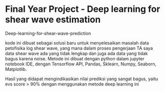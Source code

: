 # Final Year Project - Deep learning for shear wave estimation
Deep-learning-for-shear-wave-prediction

kode ini dibuat sebagai solusi baru untuk menyelesaikan masalah data petofisika log shear wave, yang mana dalam proses pengerjaan TA saya data shear wave ada yang tidak lengkap dan juga ada data yang tidak bagus karena noise. Metode ini dibuat dengan python dalam jupyter notebook IDE, dengan Tensorflow API, Pandas, Sklearn, Numpy, Seaborn, Matplotlib.

Hasil yang didapat mengindikasikan nilai prediksi yang sangat bagus, yaitu evs score > 90% dengan menggunakan metode deep learning ini

